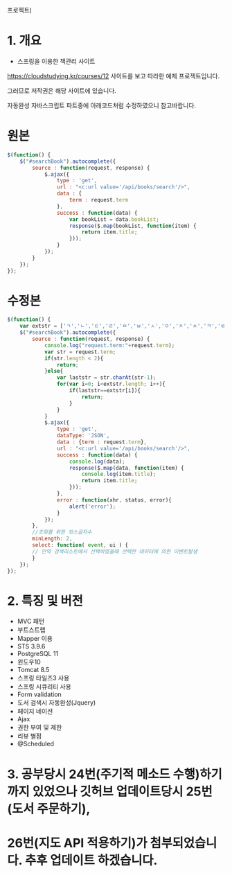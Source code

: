 프로젝트)
# 1. 개요
- 스프링을 이용한 책관리 사이트

https://cloudstudying.kr/courses/12 사이트를 보고 따라한 예제 프로젝트입니다.

그러므로 저작권은 해당 사이트에 있습니다.

자동완성 자바스크립트 파트중에 아래코드처럼 수정하였으니 참고바랍니다.
# 원본
```javascript
$(function() {
    $("#searchBook").autocomplete({
        source : function(request, response) {
            $.ajax({
                type : 'get',
                url : "<c:url value='/api/books/search'/>",
                data : {
                    term : request.term
                },
                success : function(data) {
                    var bookList = data.bookList;
                    response($.map(bookList, function(item) {
                        return item.title;
                    }));
                }
            });
        }
    });
});
```

# 수정본
```javascript
$(function() {
    var extstr = ['ㄱ','ㄴ','ㄷ','ㄹ','ㅁ','ㅂ','ㅅ','ㅇ','ㅈ','ㅊ','ㅋ','ㅌ','ㅍ','ㅎ'];
    $("#searchBook").autocomplete({		        	
        source : function(request, response) {
        	console.log("request.term:"+request.term);
        	var str = request.term;
        	if(str.length < 2){
        		return;
        	}else{
        		var laststr = str.charAt(str-1);
        		for(var i=0; i<extstr.length; i++){
        			if(laststr==extstr[i]){
        				return;
        			}
        		}
        	}
            $.ajax({
                type : 'get',
                dataType: 'JSON',
                data : {term : request.term},
                url : "<c:url value='/api/books/search'/>",		                    
                success : function(data) {
                	console.log(data);
                    response($.map(data, function(item) {
                    	console.log(item.title);
                        return item.title;
                    }));
                },
                error : function(xhr, status, error){
        			alert('error');
        		}
            });
        },
      	//조회를 위한 최소글자수
        minLength: 2,
        select: function( event, ui ) {
        // 만약 검색리스트에서 선택하였을때 선택한 데이터에 의한 이벤트발생
        }
    });
});
```


# 2. 특징 및 버전
- MVC 패턴
- 부트스트랩
- Mapper 이용
- STS 3.9.6
- PostgreSQL 11
- 윈도우10
- Tomcat 8.5
- 스프링 타일즈3 사용
- 스프링 시큐리티 사용
- Form validation
- 도서 검색시 자동완성(Jquery)
- 페이지 네이션
- Ajax
- 권한 부여 및 제한
- 리뷰 별점
- @Scheduled

# 3. 공부당시 24번(주기적 메소드 수행)하기까지 있었으나 깃허브 업데이트당시 25번(도서 주문하기),

# 26번(지도 API 적용하기)가 첨부되었습니다. 추후 업데이트 하겠습니다. 